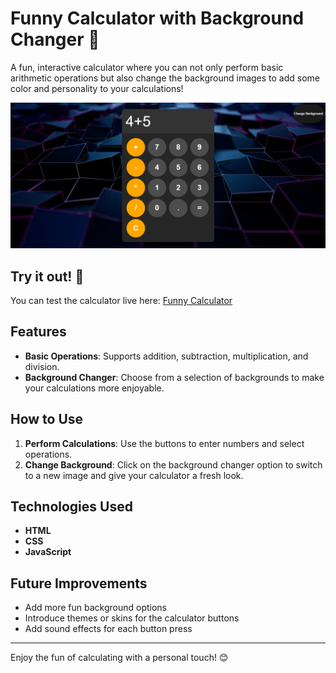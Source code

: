 # Funny Calculator with Background Changer 🎉

A fun, interactive calculator where you can not only perform basic arithmetic operations but also change the background images to add some color and personality to your calculations! 


![Calculator Screenshot](Calculator.png)

## Try it out! 🚀

You can test the calculator live here: [Funny Calculator](https://vibecalculator.netlify.app/)

## Features
- **Basic Operations**: Supports addition, subtraction, multiplication, and division.
- **Background Changer**: Choose from a selection of backgrounds to make your calculations more enjoyable.

## How to Use
1. **Perform Calculations**: Use the buttons to enter numbers and select operations.
2. **Change Background**: Click on the background changer option to switch to a new image and give your calculator a fresh look.


## Technologies Used
- **HTML**
- **CSS**
- **JavaScript**

## Future Improvements
- Add more fun background options
- Introduce themes or skins for the calculator buttons
- Add sound effects for each button press

---

Enjoy the fun of calculating with a personal touch! 😊
